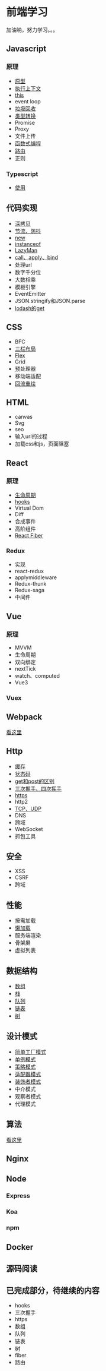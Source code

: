 # 前端学习

加油呐，努力学习。。。

## Javascript

### 原理

* [原型](./js/prototype.md)
* [执行上下文](./js/context.md)
* [this](./js/this.md)
* event loop
* [垃圾回收](./js/garbage.md)
* [类型转换](./js/type.md)
* Promise
* Proxy
* 文件上传
* [函数式编程](./js/function.md)
* [路由](./js/router.md)
* 正则

### Typescript
* [使用](./typescript/typescript.md)

## 代码实现

* [深拷贝](./write/clone.md)
* [节流、防抖](./write/debounce.md)
* [new](./write/new.md)
* [instanceof](./write/instanceof.md)
* [LazyMan](./write/lazyman.md)
* [call、apply、bind](./write/call.md)
* 处理url
* 数字千分位
* 大数相乘
* 模板引擎
* EventEmitter
* JSON.stringify和JSON.parse
* [lodash的get](./write/lodashGet.md)


## CSS

* BFC
* [三栏布局](./css/layout.md)
* [Flex](./css/flex.md)
* Grid
* 预处理器
* 移动端适配
* [回流重绘](./css/repaint.md)

## HTML

* canvas
* Svg
* seo
* 输入url的过程
* 加载css和js，页面阻塞

## React

### 原理

* [生命周期](./react/life-circle.md)
* [hooks](./react/hooks.md)
* Virtual Dom
* Diff
* 合成事件
* 高阶组件
* [React Fiber](./react/fiber.md)

### Redux

* 实现
* react-redux
* applymiddleware
* Redux-thunk
* Redux-saga
* 中间件

## Vue

### 原理

* MVVM
* 生命周期
* 双向绑定
* nextTick
* watch、computed
* Vue3

### Vuex

## Webpack

[看这里](https://github.com/GrayFrost/Basic-Project)

## Http

* [缓存](./http/cache.md)
* [状态码](./http/code.md)
* [get和post的区别](./http/get.md)
* [三次握手、四次挥手](./http/shakeHand.md)
* [https](./http/https.md)
* http2
* [TCP、UDP](./http/tcp.md)
* DNS
* 跨域
* WebSocket
* 抓包工具

## 安全

* XSS
* CSRF
* 跨域

## 性能

* 按需加载
* [懒加载](./write/lazyload.md)
* 服务端渲染
* 骨架屏
* 虚拟列表

## 数据结构

* [数组](./data-structure/array.md)
* [栈](./data-structure/stack.md)
* [队列](./data-structure/queue.md)
* [链表](./data-structure/linkedList.md)
* [树](./data-structure/tree.md)

## 设计模式

* [简单工厂模式](./design-pattern/factory-pattern.md)
* [单例模式](./design-pattern/singleton-pattern.md)
* [策略模式](./design-pattern/strategy-pattern.md)
* [适配器模式](./design-pattern/adaptor-pattern.md)
* [装饰者模式](./design-pattern/decorator-pattern.md)
* 中介模式
* 观察者模式
* 代理模式

## 算法

[看这里](https://github.com/GrayFrost/learn-alg)

## Nginx

## Node

### Express

### Koa

### npm

## Docker

## 源码阅读


## 已完成部分，待继续的内容
* hooks
* 三次握手
* https
* 数组
* 队列
* 链表
* 树
* fiber
* 路由


